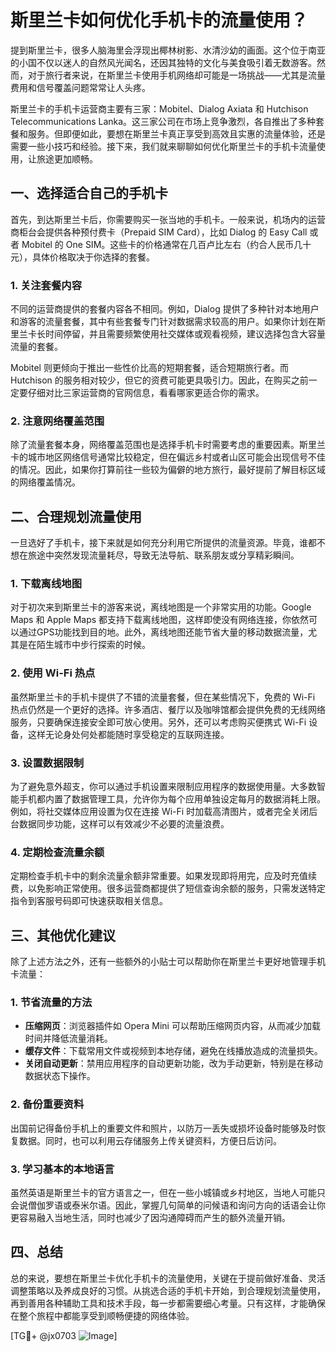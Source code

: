 # 斯里兰卡如何优化手机卡的流量使用？

提到斯里兰卡，很多人脑海里会浮现出椰林树影、水清沙幼的画面。这个位于南亚的小国不仅以迷人的自然风光闻名，还因其独特的文化与美食吸引着无数游客。然而，对于旅行者来说，在斯里兰卡使用手机网络却可能是一场挑战——尤其是流量费用和信号覆盖问题常常让人头疼。

斯里兰卡的手机卡运营商主要有三家：Mobitel、Dialog Axiata 和 Hutchison Telecommunications Lanka。这三家公司在市场上竞争激烈，各自推出了多种套餐和服务。但即便如此，要想在斯里兰卡真正享受到高效且实惠的流量体验，还是需要一些小技巧和经验。接下来，我们就来聊聊如何优化斯里兰卡的手机卡流量使用，让旅途更加顺畅。

## 一、选择适合自己的手机卡

首先，到达斯里兰卡后，你需要购买一张当地的手机卡。一般来说，机场内的运营商柜台会提供各种预付费卡（Prepaid SIM Card），比如 Dialog 的 Easy Call 或者 Mobitel 的 One SIM。这些卡的价格通常在几百卢比左右（约合人民币几十元），具体价格取决于你选择的套餐。

### 1. 关注套餐内容
不同的运营商提供的套餐内容各不相同。例如，Dialog 提供了多种针对本地用户和游客的流量套餐，其中有些套餐专门针对数据需求较高的用户。如果你计划在斯里兰卡长时间停留，并且需要频繁使用社交媒体或观看视频，建议选择包含大容量流量的套餐。

Mobitel 则更倾向于推出一些性价比高的短期套餐，适合短期旅行者。而 Hutchison 的服务相对较少，但它的资费可能更具吸引力。因此，在购买之前一定要仔细对比三家运营商的官网信息，看看哪家更适合你的需求。

### 2. 注意网络覆盖范围
除了流量套餐本身，网络覆盖范围也是选择手机卡时需要考虑的重要因素。斯里兰卡的城市地区网络信号通常比较稳定，但在偏远乡村或者山区可能会出现信号不佳的情况。因此，如果你打算前往一些较为偏僻的地方旅行，最好提前了解目标区域的网络覆盖情况。

## 二、合理规划流量使用

一旦选好了手机卡，接下来就是如何充分利用它所提供的流量资源。毕竟，谁都不想在旅途中突然发现流量耗尽，导致无法导航、联系朋友或分享精彩瞬间。

### 1. 下载离线地图
对于初次来到斯里兰卡的游客来说，离线地图是一个非常实用的功能。Google Maps 和 Apple Maps 都支持下载离线地图，这样即使没有网络连接，你依然可以通过GPS功能找到目的地。此外，离线地图还能节省大量的移动数据流量，尤其是在陌生城市中步行探索的时候。

### 2. 使用 Wi-Fi 热点
虽然斯里兰卡的手机卡提供了不错的流量套餐，但在某些情况下，免费的 Wi-Fi 热点仍然是一个更好的选择。许多酒店、餐厅以及咖啡馆都会提供免费的无线网络服务，只要确保连接安全即可放心使用。另外，还可以考虑购买便携式 Wi-Fi 设备，这样无论身处何处都能随时享受稳定的互联网连接。

### 3. 设置数据限制
为了避免意外超支，你可以通过手机设置来限制应用程序的数据使用量。大多数智能手机都内置了数据管理工具，允许你为每个应用单独设定每月的数据消耗上限。例如，将社交媒体应用设置为仅在连接 Wi-Fi 时加载高清图片，或者完全关闭后台数据同步功能，这样可以有效减少不必要的流量浪费。

### 4. 定期检查流量余额
定期检查手机卡中的剩余流量余额非常重要。如果发现即将用完，应及时充值续费，以免影响正常使用。很多运营商都提供了短信查询余额的服务，只需发送特定指令到客服号码即可快速获取相关信息。

## 三、其他优化建议

除了上述方法之外，还有一些额外的小贴士可以帮助你在斯里兰卡更好地管理手机卡流量：

### 1. 节省流量的方法
- **压缩网页**：浏览器插件如 Opera Mini 可以帮助压缩网页内容，从而减少加载时间并降低流量消耗。
- **缓存文件**：下载常用文件或视频到本地存储，避免在线播放造成的流量损失。
- **关闭自动更新**：禁用应用程序的自动更新功能，改为手动更新，特别是在移动数据状态下操作。

### 2. 备份重要资料
出国前记得备份手机上的重要文件和照片，以防万一丢失或损坏设备时能够及时恢复数据。同时，也可以利用云存储服务上传关键资料，方便日后访问。

### 3. 学习基本的本地语言
虽然英语是斯里兰卡的官方语言之一，但在一些小城镇或乡村地区，当地人可能只会说僧伽罗语或泰米尔语。因此，掌握几句简单的问候语和询问方向的话语会让你更容易融入当地生活，同时也减少了因沟通障碍而产生的额外流量开销。

## 四、总结

总的来说，要想在斯里兰卡优化手机卡的流量使用，关键在于提前做好准备、灵活调整策略以及养成良好的习惯。从挑选合适的手机卡开始，到合理规划流量使用，再到善用各种辅助工具和技术手段，每一步都需要细心考量。只有这样，才能确保在整个旅程中都能享受到顺畅便捷的网络体验。

[TG💪+ @jx0703 ![Image](https://github.com/user-attachments/assets/dbca1d08-cadb-493c-b0ec-ad6f7a83f270)]